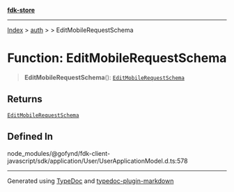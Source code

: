 [**fdk-store**](../../../README.md)
***

[Index](../../../API.md) > [auth](../../README.md) > [<internal>](../README.md) > EditMobileRequestSchema

# Function: EditMobileRequestSchema

> **EditMobileRequestSchema**(): [`EditMobileRequestSchema`](../type-aliases/type-alias.EditMobileRequestSchema.md)

## Returns

[`EditMobileRequestSchema`](../type-aliases/type-alias.EditMobileRequestSchema.md)

## Defined In

node\_modules/@gofynd/fdk-client-javascript/sdk/application/User/UserApplicationModel.d.ts:578

***
Generated using [TypeDoc](https://typedoc.org/) and [typedoc-plugin-markdown](https://www.npmjs.com/package/typedoc-plugin-markdown)
